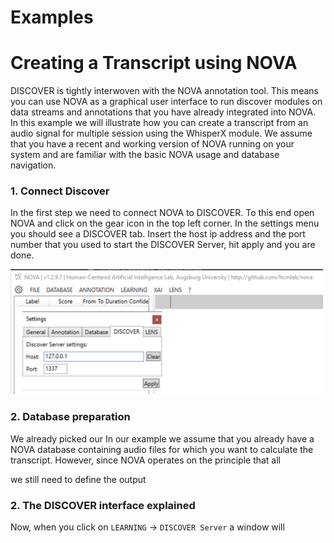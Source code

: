 # Examples

# Creating a Transcript using NOVA 
DISCOVER is tightly interwoven with the NOVA annotation tool. 
This means you can use NOVA as a graphical user interface to run discover modules on data streams and annotations that you have already integrated into NOVA.
In this example we will illustrate how you can create a transcript from an audio signal for multiple session using the WhisperX module. 
We assume that you have a recent and working version of NOVA running on your system and are familiar with the basic NOVA usage and database navigation.

### 1. Connect Discover
In the first step we need to connect NOVA to DISCOVER. 
To this end open NOVA and click on the gear icon in the top left corner. 
In the settings menu you should see a DISCOVER tab.
Insert the host ip address and the port number that you used to start the DISCOVER Server, hit apply and you are done.

<a href="https://github.com/hcmlab/discover/blob/documentation/docs/docsource/imgs/nova_discover.png?raw=true"><img src="https://github.com/hcmlab/discover/blob/documentation/docs/docsource/imgs/nova_discover.png?raw=true" alt="Alt Text" width="500" height="200"></a>

### 2. Database preparation 
We already picked our 
In our example we assume that you already have a NOVA database containing audio files for which you want to calculate the transcript. 
However, since NOVA operates on the principle that all 

we still need to define the output   

### 2. The DISCOVER interface explained

Now, when you click on `LEARNING` -> `DISCOVER Server` a window will 